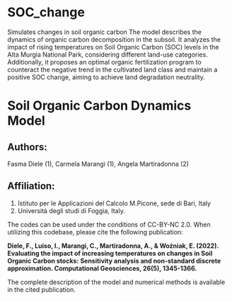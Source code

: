 # SOC_change
Simulates changes in soil organic carbon 
The model describes the dynamics of organic carbon decomposition in the subsoil. It analyzes the impact of rising temperatures on Soil Organic Carbon (SOC) levels in the Alta Murgia National Park, considering different land-use categories. Additionally, it proposes an optimal organic fertilization program to counteract the negative trend in the cultivated land class and maintain a positive SOC change, aiming to achieve land degradation neutrality.
# Soil Organic Carbon Dynamics Model

## Authors:
Fasma Diele (1), Carmela Marangi (1), Angela Martiradonna (2)

## Affiliation:
1. Istituto per le Applicazioni del Calcolo M.Picone, sede di Bari, Italy
2. Università degli studi di Foggia, Italy.

The codes can be used under the conditions of CC-BY-NC 2.0. When utilizing this codebase, please cite the following publication:

**Diele, F., Luiso, I., Marangi, C., Martiradonna, A., & Woźniak, E. (2022). Evaluating the impact of increasing temperatures on changes in Soil Organic Carbon stocks: Sensitivity analysis and non-standard discrete approximation. Computational Geosciences, 26(5), 1345-1366.**

The complete description of the model and numerical methods is available in the cited publication.


